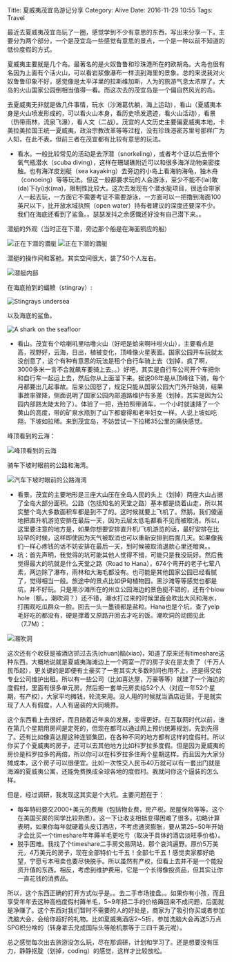 Title: 夏威夷茂宜岛游记分享
Category: Alive
Date: 2016-11-29 10:55
Tags: Travel

最近去夏威夷茂宜岛玩了一圈，感觉学到不少有意思的东西，写出来分享一下。主要分为两个部分，一个是茂宜岛一些感觉有意思的景点，一个是一种以前不知道的低价度假的方式。

夏威夷主要就是几个岛。最著名的是火奴鲁鲁和珍珠港所在的欧胡岛。大岛也很有名因为上面有个活火山，可以看岩浆像瀑布一样流到海里的景象。总的来说我对火奴鲁鲁印象不好，感觉像是太平洋里的拉斯维加斯，人为的旅游气息太浓厚了。大岛的火山国家公园倒相当值得一看。而这次去的茂宜岛是一个偏自然风光的岛。

去夏威夷无非就是做几件事情，玩水（沙滩葛优躺，海上运动），看山（夏威夷本身是火山喷发形成的，可以看火山本身，看历史喷发遗迹，看火山活动），看景（热带雨林，流泉飞瀑），看人文（二战）。茂宜的人文历史主要偏夏威夷本地，卡美拉美拉国王统一夏威夷，政治宗教改革等等过程，没有珍珠港密苏里号那样广为人知，在此不表。但前三者在茂宜都有比较有意思的玩法。

* 看水。一般比较常见的活动是去浮潜（snorkeling），或者考个证以后去带个氧气瓶潜水（scuba diving），这样在珊瑚礁附近可以和很多海洋动物亲密接触。也有海洋皮划艇（sea kayaking）去旁边的小岛上看海豹海龟，独木舟（conoeing）等等玩法。但这一般都要求玩的人会游泳，至少不能不(lai)敢(da)下(yi)水(ma)，限制性比较大。这次去发现有个潜水艇项目，很适合带家人一起去玩，一方面它不需要考证不需要游泳，一方面可以一把撸到海面100英尺以下，比开放水域执照（open water）持有者建议的深度还要深不少。我们在海底还看到了鲨鱼。。瑟瑟发抖之余感慨还好没有自己潜下来。。

潜艇的外观（当时正在下潜，旁边那个船是在海面照应的船）

<img src="/images/submarineDiving.jpg" alt="正在下潜的潜艇" />

<img src="/images/submarineDiving2.jpg" alt="正在下潜的潜艇" />

潜艇的操作间和客舱。其实空间很大，装了50个人左右。

<img src="/images/submarine.jpg" alt="潜艇内部" />

在海底拍到的蝠鲼（stingray）:

<img src="/images/hawaii_stingrays.gif" alt="Stingrays undersea" />

以及海底的鲨鱼。

<img src="/images/shark.jpg" alt="A shark on the seafloor" />

* 看山。茂宜有个哈喇叽里咕噜火山（好吧是蛤来啊咔啦火山），主要看点是高，视野好，云海，日出，植被变化，顶峰像火星表面。国家公园开车玩就太没创意了，这个有种有意思的玩法是租个自行车骑上去（划掉，疯了啊，3000多米一言不合就飙车要骑上去。。）好吧，其实是自行车公司开个车把你和自行车一起运上去，然后你从上面溜下来。据说06年是从顶峰往下骑，每个月都要出几起事故。后来公园怒了，规定只能从国家公园大门外开始骑，结果事故率骤降，侧面说明了国家公园内部道路维护有多差（划掉，其实是因为公园内部路太陡太险了）。体验了一把，连拍照带骑车，一个小时就速降了一个黄山的高度，带的矿泉水瓶到了山下都瘪得和老年妇女一样。人说上坡如吃翔，下坡如拉稀。来到茂宜岛，不妨尝试一下拉稀35公里的痛快感觉。

峰顶看到的云海：

<img src="/images/cloudsea.gif" alt="峰顶看到的云海" />

骑车下坡时眼前的公路和海湾。

<img src="/images/mauiRoadAndSea.jpg" alt="汽车下坡时眼前的公路海湾" />

* 看景。茂宜的主要地形是三座大山压在全岛人民的头上（划掉）两座大山占据了全岛大部分面积。公路（包括知名的天堂之路）基本都是绕着山走，所以其实整个岛大多数面积车都是到不了的。这时候就要上飞机了。然鹅，我们傻逼地把直升机游览安排在最后一天，因为云层太低毛都看不见而被取消。所以，这里要注意的地方是，如果你想要安排直升机/飞机游览的话，最好安排在比较早的时候，这样即使因为天气被取消也可以重新安排到后面几天。如果像我们一样心疼钱的话不妨安排在最后一天，到时候被取消退款心里还暗爽。。
* 坑：首先声明，我觉得的坑可能其他人觉得不错，可能只是我没玩好。然后我觉得最大的坑就是什么天堂之路（Road to Hana），674个弯开的老子七荤八素，两边除了瀑布，雨林和大海毛都没有。也可能是其他国家公园已经看腻了，觉得相当一般。旅途中的景点比如伊甸植物园，黑沙滩等等感觉也都是坑，并不好玩。只是黑沙滩所在的州立公园海边的景色挺不错的，还有个blow hole（额。。潮吹洞？）还不错，潮水打过来的时候里面会吹出大风和海水，打围观吃瓜群众一脸。回去一头一墨镜都是盐粒。Hana也是个坑，查了yelp毛好吃的都没有，硬是撑着又原路开回去才吃的饭。潮吹洞的动图见此（7.7M）：

<img src="/images/blowhole.gif" alt="潮吹洞" />

这次还有个收获是被酒店抓过去洗(chuan)脑(xiao)，知道了原来还有timeshare这种东西。大概地说就是夏威夷海滩边上一个两室一厅的房子实在是太贵了（千万人民币起），更关键的是即便有土豪买了一套其实大多数时间也用不上，还是得交给专业公司维护出租。所以有一些公司（比如喜达屋，万豪等等）就建了一个海边的度假村，里面有很多单元房。然后把一套单元房卖给52个人（对应一年52个星期，有产权），大家平均摊钱，轮流来用。没人用的时候就当酒店运营。于是就实现了人人有假度，人人有逼装的大同境界。

这个东西看上去很好，而且随着近年来的发展，变得更好。在互联网时代以前，谁在第几个星期用房间是定死的，但现在都可以通过网上预约统筹规划，先到先得了。还有比如像喜达屋这种连锁集团，在各种不同的地方都有这样的度假村。所以你买了个夏威夷的房子，还可以去其他地方比如科罗拉多度假。但是因为夏威夷的房价是科罗拉多的两倍，所以你可以在科罗拉多住两个星期这样。而且因为大家分摊成本，这个房子可以很便宜。比如一次性交人民币40万就可以有一套出门就是海滩的夏威夷公寓，还能免费换成全球各地的度假村。我就问你这个逼装的怎么样。

但是，经过调研，我发现这其实是个大坑。主要问题在于：

* 每年特码要交2000+美元的费用（包括物业费，房产税，房屋保险等等。这个在美国买房的同学比较熟悉）。这一下让收支相抵变得困难了很多。初略计算表明，如果你每年就硬着头皮订酒店，不考虑通货膨胀，要从第25~50年开始才会比买一个timeshare年年薅羊毛更吃亏（取决于具体的酒店淡旺季价格）。
* 脱手困难。我找了个timeshare二手房交易网站，那个哀鸿遍野。原价5万美元，4万美元的房子，现在全部特价七千五！全部七千五！感觉卖家都好绝望，宁愿亏本甩卖也要尽快脱手。所以虽然有产权，但看上去并不是一个能投资升值的东西。相反，考虑到维护费用，它是一个长得像投资品，但其实让你一直花钱的消费品。

所以，这个东西正确的打开方式似乎是。。去二手市场接盘。。如果你有小孩，而且享受年年去这种高档度假村薅羊毛，5~9年把二手的价格薅回来不成问题，后面就是净赚了。这个东西对我们暂时不需要的人的好处是，商家为了吸引你买或者参加洗脑大会，会给你超好的礼物。比如夏威夷酒店2~5折，参加洗脑大会再送5万点SPG积分啥的（转身拿去兑成国际头等舱机票等于三四千美元呢）。

总之感觉每次出去旅游没怎么玩，尽在那调研，计划和学习了。还是想要没有压力，静静抠腚（划掉，coding）的感觉，这样才比较放松。
